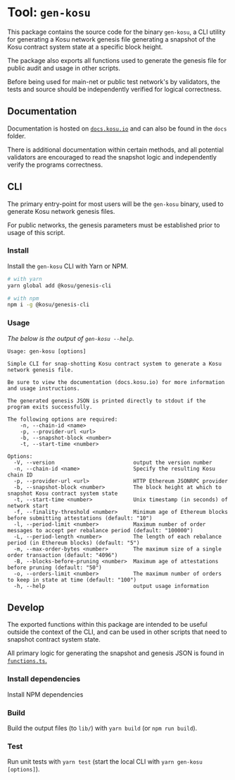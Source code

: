 # Tool: `gen-kosu`

This package contains the source code for the binary `gen-kosu`, a CLI utility for generating a Kosu network genesis file generating a snapshot of the Kosu contract system state at a specific block height.

The package also exports all functions used to generate the genesis file for public audit and usage in other scripts.

Before being used for main-net or public test network's by validators, the tests and source should be independently verified for logical correctness.

## Documentation

Documentation is hosted on [`docs.kosu.io`](https://docs.kosu.io/) and can also be found in the `docs` folder.

There is additional documentation within certain methods, and all potential validators are encouraged to read the snapshot logic and independently verify the programs correctness.

## CLI

The primary entry-point for most users will be the `gen-kosu` binary, used to generate Kosu network genesis files.

For public networks, the genesis parameters must be established prior to usage of this script.

### Install

Install the `gen-kosu` CLI with Yarn or NPM.

```bash
# with yarn
yarn global add @kosu/genesis-cli

# with npm
npm i -g @kosu/genesis-cli
```

### Usage

_The below is the output of `gen-kosu --help`._

```
Usage: gen-kosu [options]

Simple CLI for snap-shotting Kosu contract system to generate a Kosu network genesis file.

Be sure to view the documentation (docs.kosu.io) for more information and usage instructions.

The generated genesis JSON is printed directly to stdout if the program exits successfully.

The following options are required:
    -n, --chain-id <name>
    -p, --provider-url <url>
    -b, --snapshot-block <number>
    -t, --start-time <number>

Options:
  -V, --version                         output the version number
  -n, --chain-id <name>                 Specify the resulting Kosu chain ID
  -p, --provider-url <url>              HTTP Ethereum JSONRPC provider
  -b, --snapshot-block <number>         The block height at which to snapshot Kosu contract system state
  -t, --start-time <number>             Unix timestamp (in seconds) of network start
  -f, --finality-threshold <number>     Minimum age of Ethereum blocks before submitting attestations (default: "10")
  -l, --period-limit <number>           Maximum number of order messages to accept per rebalance period (default: "100000")
  -L, --period-length <number>          The length of each rebalance period (in Ethereum blocks) (default: "5")
  -m, --max-order-bytes <number>        The maximum size of a single order transaction (default: "4096")
  -B, --blocks-before-pruning <number>  Maximum age of attestations before pruning (default: "50")
  -o, --orders-limit <number>           The maximum number of orders to keep in state at time (default: "100")
  -h, --help                            output usage information
```

## Develop

The exported functions within this package are intended to be useful outside the context of the CLI, and can be used in other scripts that need to snapshot contract system state.

All primary logic for generating the snapshot and genesis JSON is found in [`functions.ts`.](./src/functions.ts)

### Install dependencies

Install NPM dependencies

### Build

Build the output files (to `lib/`) with `yarn build` (or `npm run build`).

### Test

Run unit tests with `yarn test` (start the local CLI with `yarn gen-kosu [options]`).
